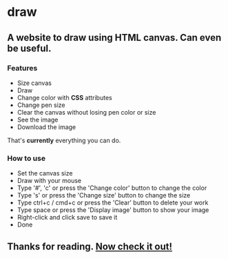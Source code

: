 # draw
## A website to draw using HTML canvas. Can even be useful.
### **Features**
+ Size canvas
+ Draw
+ Change color with **CSS** attributes
+ Change pen size
+ Clear the canvas without losing pen color or size
+ See the image
+ Download the image

That's __currently__ everything you can do.

### **How to use**
+ Set the canvas size
+ Draw with your mouse
+ Type '#', 'c' or press the 'Change color' button to change the color
+ Type 's' or press the 'Change size' button to change the size
+ Type ctrl+c / cmd+c or press the 'Clear' button to delete your work
+ Type space or press the 'Display image' button to show your image
+ Right-click and click save to save it
+ Done

## Thanks for reading. [Now check it out!](leo848.github.io/draw "Click it!")
